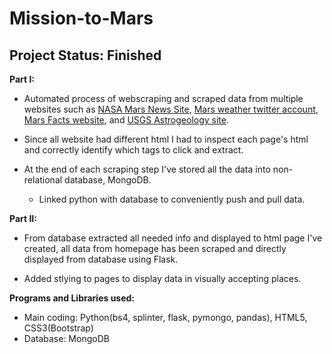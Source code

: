 # Mission-to-Mars

## Project Status: Finished

**Part I:**
* Automated process of webscraping and scraped data from multiple websites such as [NASA Mars News Site](https://mars.nasa.gov/news/), [Mars weather twitter account](https://twitter.com/marswxreport?lang=en), [Mars Facts
website](https://space-facts.com/mars/), and [USGS Astrogeology site](https://astrogeology.usgs.gov/search/results?q=hemisphere+enhanced&k1=target&v1=Mars).

* Since all website had different html I had to inspect each page's html and correctly identify which tags to click and extract.

* At the end of each scraping step I've stored all the data into non-relational database, MongoDB.
  - Linked python with database to conveniently push and pull data.
 
**Part II:**
* From database extracted all needed info and displayed to html page I've created, all data from homepage has been
scraped and directly displayed from database using Flask.

* Added stlying to pages to display data in visually accepting places.
 
 
**Programs and Libraries used:**
- Main coding: Python(bs4, splinter, flask, pymongo, pandas), HTML5, CSS3(Bootstrap)
- Database: MongoDB
